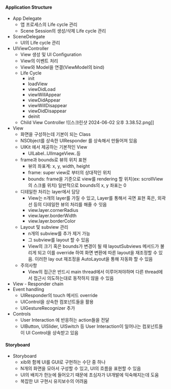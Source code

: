 #### Application Structure 
- App Delegate
	- 앱 프로세스의 Life cycle 관리
	- Scene Session의 생성/삭제 Life cycle 관리
- SceneDelegate
	- UI의 Life cycle 관리
- UIViewController
	- View 생성 및 UI Configuration
	- View의 이벤트 처리
	- View와 Model을 연결(ViewModel의 bind)
	- Life Cycle
		- init
		- loadView
		- viewDidLoad
		- viewWillAppear
		- viewDidAppear
		- viewWillDisappear
		- viewDidDisappear
		- deinit
	- Child View Controller
	![[스크린샷 2024-06-02 오후 3.38.52.png]]
- View
	- 화면을 구성하는데 기본이 되는 Class
	- NSObject를 상속한 UIResponder 를 상속해서 만들어져 있음
	- UIKit 에서 제공하는 기본적인 View
		- UILabel..UIImageView..등
	- frame과 bounds로 뷰의 위치 표현
		- 뷰의 좌표계:  x, y, width, height
		- frame: super view로 부터의 상대적인 위치
		- bounds: frame을 기준으로 view를 rendering 할 위치(ex: scrollView의 스크롤 위치) 일반적으로 bounds의 x, y 좌표는 0
	- 디테일한 처리는 layer에서 담당
		- View는 n개의 layer를 가질 수 있고, Layer를 통해서 곡면 표현 혹은, 외곽선 등의 디테일한 뷰의 처리를 해줄 수 잇음
		- view.layer.cornerRadius
		- view.layer.borderWidth
		- view.layer.borderColor
	- Layout 및 subview 관리
		- n개의 subview를 추가 제거 가능
		- 그 subview를 layout 할 수 있음
		- View의 크기 혹은 bounds가 변경이 될 때 layoutSubviews 메서드가 불리게 되고 이를 override 하여 화면 변환에 따른 layout을 재조정할 수 있음. 이러한 lay out 재조정을 AutoLayout을 통해 자동화 할 수 있음
	- 주의사항
		- View의 접근은 반드시 main thread에서 이루어져야하며 다른 thread에서 접근시 의도하는대로 동작하지 않을 수 있음
- View - Responder chain
- Event handling
	- UIResponder의 touch 메서드 override
	- UIControl을 상속한 컴포넌트들을 활용
	- UIGestureRecognizer 추가
- Controls
	- User Interaction 에 반응하는 action들을 전달
	- UIButton, UISlider, UISwitch 등 User Interaction이 일어나는 컴포넌트들이 UI Control을 상속받고 있음
#### Storyboard 
- Storyboard
	- xib와 함께 UI를 GUI로 구현하는 수단 중 하나
	- N개의 화면을 모아서 구성할 수 있고, UI의 흐름을 표현할 수 있음
	- UI의 배치가 한눈에 들어오기 때문에 초심자가 UI개발에 익숙해지는데 도움
	- 복잡한 UI 구현시 유지보수의 어려움